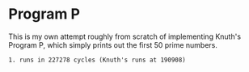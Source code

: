 # Program P

This is my own attempt roughly from scratch of implementing Knuth's Program P, which simply
prints out the first 50 prime numbers.

    1. runs in 227278 cycles (Knuth's runs at 190908)
